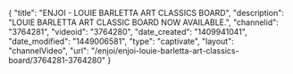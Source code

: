 {
    "title": "ENJOI -  LOUIE BARLETTA ART CLASSICS BOARD",
    "description": "LOUIE BARLETTA ART CLASSIC BOARD NOW AVAILABLE.",
    "channelid": "3764281",
    "videoid": "3764280",
    "date_created": "1409941041",
    "date_modified": "1449006581",
    "type": "captivate",
    "layout": "channelVideo",
    "url": "\/enjoi\/enjoi-louie-barletta-art-classics-board\/3764281-3764280"
}
